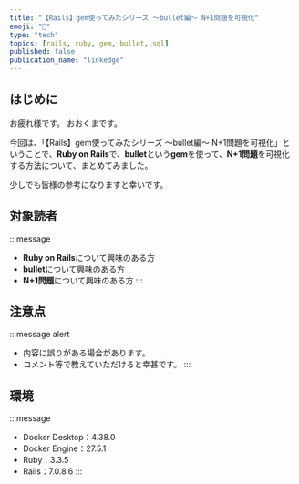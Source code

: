 ```yaml
---
title: "【Rails】gem使ってみたシリーズ 〜bullet編〜 N+1問題を可視化"
emoji: "🔫"
type: "tech"
topics: [rails, ruby, gem, bullet, sql]
published: false
publication_name: "linkedge"
---
```


## はじめに

お疲れ様です。
おおくまです。

今回は、「【Rails】gem使ってみたシリーズ 〜bullet編〜 N+1問題を可視化」ということで、**Ruby on Rails**で、**bullet**という**gem**を使って、**N+1問題**を可視化する方法について、まとめてみました。

少しでも皆様の参考になりますと幸いです。

## 対象読者

:::message
- **Ruby on Rails**について興味のある方
- **bullet**について興味のある方
- **N+1問題**について興味のある方
:::

## 注意点

:::message alert
- 内容に誤りがある場合があります。
- コメント等で教えていただけると幸甚です。
:::

## 環境

:::message
- Docker Desktop：4.38.0
- Docker Engine：27.5.1
- Ruby：3.3.5
- Rails：7.0.8.6
:::
